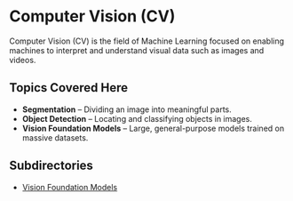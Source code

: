 # Computer Vision (CV)

Computer Vision (CV) is the field of Machine Learning focused on enabling machines to interpret and understand visual data such as images and videos.

## Topics Covered Here
- **Segmentation** – Dividing an image into meaningful parts.
- **Object Detection** – Locating and classifying objects in images.
- **Vision Foundation Models** – Large, general-purpose models trained on massive datasets.

## Subdirectories
- [Vision Foundation Models](./Vision-Foundation-Models/index.md)

